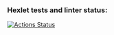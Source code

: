### Hexlet tests and linter status:
[![Actions Status](https://github.com/pavel-likharev/layout-designer-project-lvl1/workflows/hexlet-check/badge.svg)](https://github.com/pavel-likharev/layout-designer-project-lvl1/actions)